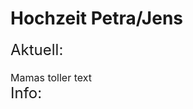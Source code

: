 <style> 
  .title { color:  rgb(0, 0, 0)
  padding-bottom: 20px;
  }
  .zwischenüberschrift {
  padding-bottom: 20px;
  }
  
  body { padding-left:  10px;
         padding-right: 10px;
  }
  
  .middle1 { padding-bottom: 20px; }

  
</style>


<body>

<h1 class=title >Hochzeit Petra/Jens </h1>
  
<div id="oben" class=middle1 > 
  <font size="5" class=zwischenüberschrift > Aktuell: </font>
</div>
<div id="middle">  
<font size="3"> Mamas toller text </font>
</div>
  
<div id="bottom">
  <font size="5" class=zwischenübeerschrift1 > Info: </font>
</div>

</body>
